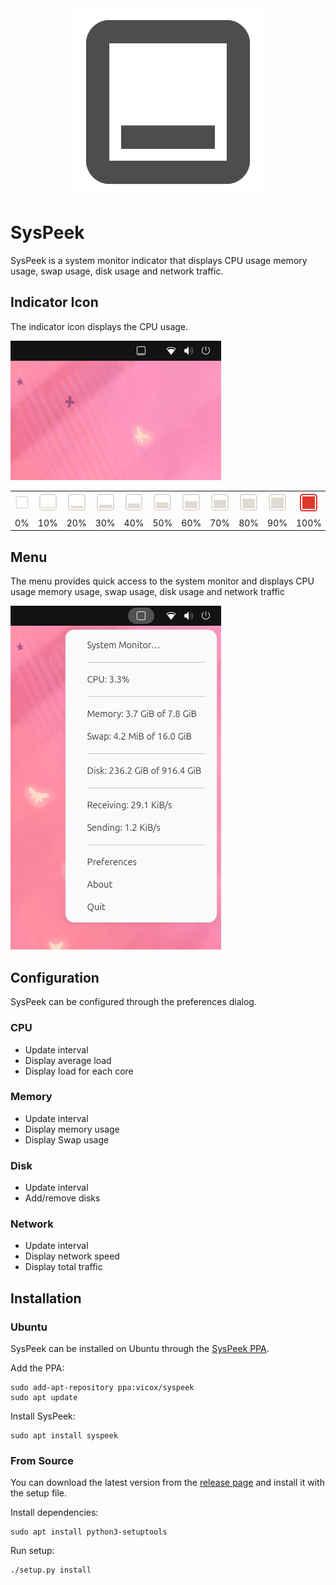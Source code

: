 <div align="center">
 <img src="data/icons/scalable/apps/syspeek.svg" height="300">
</div>

# SysPeek

SysPeek is a system monitor indicator that displays CPU usage memory usage, swap usage, disk usage and network traffic.

## Indicator Icon

The indicator icon displays the CPU usage.

<img src="icon.png" width="337">

<table>
  <tr align="center">
    <td><img src="data/icons/scalable/status/syspeek-0-symbolic.svg" width="32"></td>
    <td><img src="data/icons/scalable/status/syspeek-10-symbolic.svg" width="32"></td>
    <td><img src="data/icons/scalable/status/syspeek-20-symbolic.svg" width="32"></td>
    <td><img src="data/icons/scalable/status/syspeek-30-symbolic.svg" width="32"></td>
    <td><img src="data/icons/scalable/status/syspeek-40-symbolic.svg" width="32"></td>
    <td><img src="data/icons/scalable/status/syspeek-50-symbolic.svg" width="32"></td>
    <td><img src="data/icons/scalable/status/syspeek-60-symbolic.svg" width="32"></td>
    <td><img src="data/icons/scalable/status/syspeek-70-symbolic.svg" width="32"></td>
    <td><img src="data/icons/scalable/status/syspeek-80-symbolic.svg" width="32"></td>
    <td><img src="data/icons/scalable/status/syspeek-90-symbolic.svg" width="32"></td>
    <td><img src="data/icons/scalable/status/syspeek-100-symbolic.svg" width="32"></td>
  </tr>
  <tr align="center">
    <td>0%</td>
    <td>10%</td>
    <td>20%</td>
    <td>30%</td>
    <td>40%</td>
    <td>50%</td>
    <td>60%</td>
    <td>70%</td>
    <td>80%</td>
    <td>90%</td>
    <td>100%</td>
  </tr>
</table>

## Menu

The menu provides quick access to the system monitor and displays CPU usage memory usage, swap usage, disk usage and network traffic

<img src="menu.png" width="337">

## Configuration

SysPeek can be configured through the preferences dialog.

### CPU
* Update interval
* Display average load
* Display load for each core

### Memory
* Update interval
* Display memory usage
* Display Swap usage

### Disk
* Update interval
* Add/remove disks

### Network
* Update interval
* Display network speed
* Display total traffic

## Installation

### Ubuntu

SysPeek can be installed on Ubuntu through the [SysPeek PPA](https://launchpad.net/~vicox/+archive/ubuntu/syspeek).

Add the PPA:

    sudo add-apt-repository ppa:vicox/syspeek
    sudo apt update

Install SysPeek:

    sudo apt install syspeek

### From Source

You can download the latest version from the [release page](https://github.com/vicox/syspeek/releases) and install it with the setup file.

Install dependencies:

    sudo apt install python3-setuptools

Run setup:

    ./setup.py install
